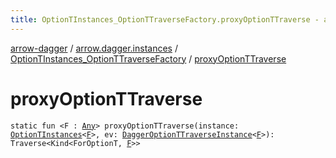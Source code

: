 ```yaml
---
title: OptionTInstances_OptionTTraverseFactory.proxyOptionTTraverse - arrow-dagger
---
```


[arrow-dagger](../../index.html) / [arrow.dagger.instances](../index.html) / [OptionTInstances_OptionTTraverseFactory](index.html) / [proxyOptionTTraverse](./proxy-option-t-traverse.html)

# proxyOptionTTraverse

`static fun <F : `[`Any`](https://kotlinlang.org/api/latest/jvm/stdlib/kotlin/-any/index.html)`> proxyOptionTTraverse(instance: `[`OptionTInstances`](../-option-t-instances/index.html)`<`[`F`](proxy-option-t-traverse.html#F)`>, ev: `[`DaggerOptionTTraverseInstance`](../-dagger-option-t-traverse-instance/index.html)`<`[`F`](proxy-option-t-traverse.html#F)`>): Traverse<Kind<ForOptionT, `[`F`](proxy-option-t-traverse.html#F)`>>`